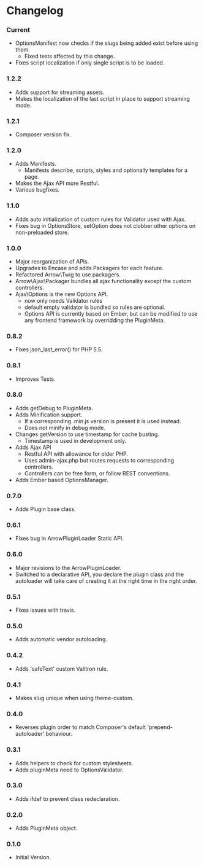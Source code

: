 # Changelog

### Current

* OptionsManifest now checks if the slugs being added exist before using
  them.
  * Fixed tests affected by this change.
* Fixes script localization if only single script is to be loaded.

### 1.2.2

* Adds support for streaming assets.
* Makes the localization of the last script in place to support
  streaming mode.

### 1.2.1

* Composer version fix.

### 1.2.0

* Adds Manifests.
  * Manifests describe, scripts, styles and optionally templates for a
    page.
* Makes the Ajax API more Restful.
* Various bugfixes.

### 1.1.0

* Adds auto initialization of custom rules for Validator used with Ajax.
* Fixes bug in OptionsStore, setOption does not clobber other options on
  non-preloaded store.

### 1.0.0

* Major reorganization of APIs.
* Upgrades to Encase and adds Packagers for each feature.
* Refactored Arrow\Twig to use packagers.
* Arrow\Ajax\Packager bundles all ajax functionality except the custom
  controllers.
* Ajax\Options is the new Options API.
  * now only needs Validator rules
  * default empty validator is bundled so rules are optional.
  * Options API is currently based on Ember, but can be modified to use
    any frontend framework by overridding the PluginMeta.

### 0.8.2

* Fixes json_last_error() for PHP 5.5.

### 0.8.1

* Improves Tests.

### 0.8.0

* Adds getDebug to PluginMeta.
* Adds Minification support.
  * If a corresponding .min.js version is present it is used instead.
  * Does not minify in debug mode.
* Changes getVersion to use timestamp for cache busting.
  * Timestamp is used in development only.
* Adds Ajax API
  * Restful API with allowance for older PHP.
  * Uses admin-ajax.php but routes requests to corresponding
    controllers.
  * Controllers can be free form, or follow REST conventions.
* Adds Ember based OptionsManager.

### 0.7.0

* Adds Plugin base class.

### 0.6.1

* Fixes bug in ArrowPluginLoader Static API.

### 0.6.0

* Major revisions to the ArrowPluginLoader.
* Switched to a declarative API, you declare the plugin class
  and the autoloader will take care of creating it at the right time
  in the right order.

### 0.5.1

* Fixes issues with travis.

### 0.5.0

* Adds automatic vendor autoloading.

### 0.4.2

* Adds 'safeText' custom Valitron rule.

### 0.4.1

* Makes slug unique when using theme-custom.

### 0.4.0

* Reverses plugin order to match Composer's default 'prepend-autoloader'
  behaviour.

### 0.3.1

* Adds helpers to check for custom stylesheets.
* Adds pluginMeta need to OptionsValidator.

### 0.3.0

* Adds ifdef to prevent class redeclaration.

### 0.2.0

* Adds PluginMeta object.

### 0.1.0

* Initial Version.
